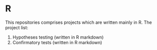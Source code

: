 # R

This repositories comprises projects which are written mainly in R.
The project list:
1. Hypotheses testing (written in R markdown)
2. Confirmatory tests (written in R markdown)
